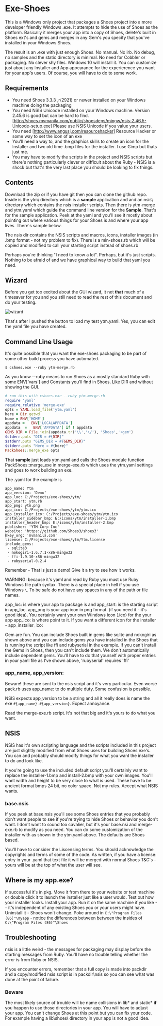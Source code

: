 # Exe-Shoes 

This is a Windows only project that packages a Shoes project into a more 
developer friendly Windows .exe. It attempts to hide the use of Shoes as
the platform. Basically it merges your app into a copy of Shoes, delete's
built in Shoes ext's and gems and merges in any Gem's you specify that you've
installed in your Windows Shoes.

The result is an .exe with just enough Shoes. No manual. No irb. No debug, no
samples and the static directory is minimal. No need for Cobbler or packaging. 
No clever shy files. Windows 10 will install it. You can customize just about
any Installer and App appearance for the experierence you want for your app's
users.   Of course, you will have to do to some work. 


## Requirements 

* You need Shoes 3.3.3 ,r(2921) or newer installed on your Windows machine doing the 
  packaging
* You need NSIS Unicode installed on your Windows machine. Version 2.45.6 is good
  but can be hard to find. [http://shoes.mvmanila.com/public/shoesdeps/mingw/nsis-2.46.5-Unicode-setup.exe]
  Please use NSIS Unicode if you value your users. 
* You need [http://www.angusj.com/resourcehacker] Resource Hacker or some way
  to set the icon of an exe
* You'll need a way to, and the graphics skills to create an icon for the Installer and two old time .bmp files
  for the installer. I use Gimp but thats just me. 
* You may have to modify the scripts in the project and NSIS scripts but there's 
  nothing particularly clever or difficult about the Ruby - NSIS is a shock but
  that's the very last place you should be looking to fix things. 

## Contents 

Download the zip or if you have git then you can clone the github repo.
Inside is the ytm\ directory which is a **sample** application
and and an nsis\ directory which contains the nsis installer scripts. Then there is ytm-merge and ytm.yaml which
guide the command line version for the **Sample**. That's for the sample application.  Peek at the yaml
and you'll see it mostly about pointing out where various things for your Shoes is and where your app lives. 
There's sample below. 

The nsis dir contains the NSIS scripts and macros, icons, installer images (in .bmp format - not my problem to
fix). There is a min-shoes.rb which will be copied and modified to call your starting script
instead of shoes.rb

Perhaps you're thinking "I need to know a lot". Perhaps, but it's just scripts.
Nothing to be afraid of and we have graphical way to build that yaml you need. 

## Wizard

Before you get too excited about the GUI wizard, it not __that__ much of a timesaver for
you and you still need to read the rest of this document and do your testing. 

![wizard](https://cloud.githubusercontent.com/assets/222691/25981983/f88ee538-3695-11e7-993b-9a6eb4ef2593.png)

That's after I pushed the button to load my test ytm.yaml. Yes, you can edit the yaml file
you have created. 

## Command Line Usage 

It's quite possible that you want the exe-shoes packaging to be part of
some other build process you have automated. 

`$ cshoes.exe --ruby ytm-merge.rb`

As you know --ruby means to run Shoes as a mostly standard Ruby with some
ENV['vars'] and Constants you'll find in Shoes. Like DIR and without showing the GUI.

```ruby
# run this with cshoes.exe --ruby ytm-merge.rb
require 'yaml'
require_relative 'merge-exe'
opts = YAML.load_file('ytm.yaml')
here = Dir.getwd
home = ENV['HOME']
appdata =   ENV['LOCALAPPDATA']
appdata  =   ENV['APPDATA'] if ! appdata
GEMS_DIR = File.join(appdata.tr('\\','\/'), 'Shoes','+gem')
$stderr.puts "DIR = #{DIR}"
$stderr.puts "GEMS_DIR = #{GEMS_DIR}"
$stderr.puts "Here = #{here}"
PackShoes::merge_exe opts
```

That **sample** just loads ytm.yaml and calls the Shoes module function
PackShoes::merge_exe in merge-exe.rb which uses the ytm.yaml settings and goes
to work building an exe. 

The .yaml for the example is 
```
app_name: Ytm
app_version: 'Demo'
app_loc: C:/Projects/exe-shoes/ytm/
app_start: ytm.rb
app_png: ytm.png
app_ico: C:/Projects/exe-shoes/ytm/ytm.ico
app_installer_ico: C:/Projects/exe-shoes/ytm/ytm.ico
installer_sidebar_bmp: E:/icons/ytm/installer-1.bmp
installer_header_bmp: E:/icons/ytm/installer-2.bmp
publisher: 'YTM Corp Inc'
website: 'https://github.com/Shoes3/shoes3'
hkey_org: 'mvmanila.com'
license: C:/Projects/exe-shoes/ytm/Ytm.license
include_gems:
 - sqlite3
 - nokogiri-1.6.7.1-x86-mingw32
 - ffi-1.9.10-x86-mingw32
 - rubyserial-0.2.4
```
 Remember - That is just a demo!  Give it a try to see how it works. 
 
 WARNING: because it's yaml and read by Ruby you must use Ruby Windows file path
 syntax. There is a special place in hell if you use Windows `\`. To be safe
 do not have any spaces in any of the path or file names. 
 
 app_loc: is where your app to package is and app_start: is the starting script
 in app_loc. app_png is your app icon in png format. (if you need it - it's good idea). 
 You certainly want your own Windows icon (.ico) for the your app app_ico: is
 where point to it. If you want a different icon for the installer - app_installer_ico:
 
 Gem are fun. You can include Shoes built in gems like sqlite and nokogiri as shown above
 and you can include gems you have installed in the Shoes that is running the script
 like ffi and rubyserial in the example. If you can't install the Gems in Shoes, then you can't include them.
 We don't automatically include dependent gems. You'll have to do that yourself with
 proper entries in your yaml file as I've shown above, 'rubyserial' requires 'ffi'
 
### app_name, app_version:

Beware! these are sent to the nsis script and it's very particular. Even worse
pack.rb uses app_name: to do multiple duty. Some confusion is possible. 

NSIS expects app_version to be a string and all it really does is name the exe
`#{app_name}-#{app_version}`. Expect annoyance. 

Read the merge-exe.rb script. It's not that big and it's yours to do what
you want.

## NSIS

NSIS has it's own scripting language and the scripts included in this project
are just slightly modified from what Shoes uses for building Shoes exe's.  
You can and probably should modify things for what you want the installer 
to do and look like.

It you're going to use the included default script you'll certainly want to 
replace the installer-1.bmp and install-2.bmp with your own images. You'll want
width and height to be very close to what is used. These have to be ancient format bmps
24 bit, no color space.  Not my rules. Accept what NSIS wants. 

### base.nsis

If you peek at base.nsis you'll see some Shoes entries that you probably 
don't want people to see if you're trying to hide Shoes or behavior you 
don't want. I don't want to sound too cavalier, but it's your base.nsi and merge-exe.rb
to modify as you need. You can do some customization of the installer with as shown in
the ytm.yaml above. The defaults are Shoes based. 

You'll have to consider the Liscensing terms. You should acknowledge the copyrights and terms 
of some of the code. As written, if you have a license: entry in your .yaml 
that text file it will be merged with normal Shoes T&C's - yours will be at the
top of what the user will see.

## Where is my app.exe?

If successful it's in pkg\. Move it from there to your website or test machine
or double click it to launch the installer just like a user would. Test out how your installer
looks. Install your app. Run it on the same machine if you like -- it's independent
of any existing Shoes you or your users might have.  Uninstall it - Shoes won't change.
Poke around in `C:\"Program Files (86)"\myapp` - notice the differences between between
the insides of `C:\"Program Files (86)"\Shoes`


## Troubleshooting
nsis is a little weird - the messages for packaging may display 
before the starting messages from Ruby.  You'll have no trouble telling whether
the error is from Ruby or NSIS. 

If you encounter errors, remember that a full copy is made into packdir\
and a copy/modified nsis script is in packdir\nsis so you can see what was
done at the point of failure.

### Beware 

The most likely source of trouble will be name collisions in lib\* and static\*
__if__ you happen to use those directories in your app. You will have to adjust
your app. You can't change Shoes at this point but you can fix your code. For example
having a lib\shoes\ directory in your app is not a good idea.


 


